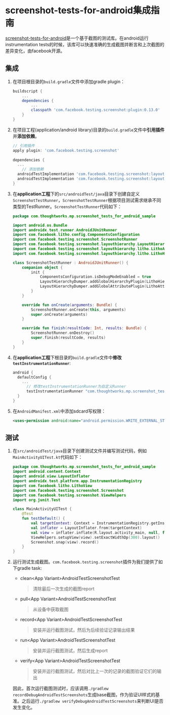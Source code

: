 # screenshot-tests-for-android集成指南

[screenshot-tests-for-android](https://github.com/facebook/screenshot-tests-for-android)是一个基于截图的测试库。在android运行instrumentation tests的时候，该库可以快速准确的生成截图并断言和上次截图的差异变化，由facebook开源。

## 集成
1. 在项目根目录的`build.gradle`文件中添加gradle plugin：

    ```groovy
    buildscript {
        ...
        dependencies {
            ...
            classpath 'com.facebook.testing.screenshot:plugin:0.13.0'
        }
    }
    ```

2. 在项目工程(application/android library)目录的`build.gradle`文件中**引用插件**并**添加依赖**。
    
    ```groovy
    // 引用插件
    apply plugin: 'com.facebook.testing.screenshot'
        
    dependencies {
      ...
        // 添加依赖
      androidTestImplementation 'com.facebook.testing.screenshot:layout-hierarchy-common:0.13.0'
      androidTestImplementation 'com.facebook.testing.screenshot:layout-hierarchy-litho:0.13.0'
    }
    ```
    
3. 在**application工程**下的`src/androidTest/java`目录下创建自定义`ScreenshotTestRunner`，`ScreenshotTestRunner`根据项目测试需求继承不同类型的TestRunner。`ScreenshotTestRunner`代码如下：

    ```kotlin
    package com.thoughtworks.mp.screenshot_tests_for_android_sample
    
    import android.os.Bundle
    import androidx.test.runner.AndroidJUnitRunner
    import com.facebook.litho.config.ComponentsConfiguration
    import com.facebook.testing.screenshot.ScreenshotRunner
    import com.facebook.testing.screenshot.layouthierarchy.LayoutHierarchyDumper
    import com.facebook.testing.screenshot.layouthierarchy.litho.LithoAttributePlugin
    import com.facebook.testing.screenshot.layouthierarchy.litho.LithoHierarchyPlugin
    
    class ScreenshotTestRunner : AndroidJUnitRunner() {
        companion object {
            init {
                ComponentsConfiguration.isDebugModeEnabled = true
                LayoutHierarchyDumper.addGlobalHierarchyPlugin(LithoHierarchyPlugin.getInstance())
                LayoutHierarchyDumper.addGlobalAttributePlugin(LithoAttributePlugin.getInstance())
            }
        }
    
        override fun onCreate(arguments: Bundle) {
            ScreenshotRunner.onCreate(this, arguments)
            super.onCreate(arguments)
        }
    
        override fun finish(resultCode: Int, results: Bundle) {
            ScreenshotRunner.onDestroy()
            super.finish(resultCode, results)
        }
    }   
    ```

4. 在**application工程**下根目录的`build.gradle`文件中**修改`testInstrumentationRunner`**:
    ```groovy
    android {
      defaultConfig {
        ...
          // 修改testInstrumentationRunner为自定义Runner
          testInstrumentationRunner "com.thoughtworks.mp.screenshot_tests_for_android_sample.ScreenshotTestRunner"
      }
    }
    ```

5. 在`AndroidManifest.xml`中添加sdcard写权限：
    ```xml 
    <uses-permission android:name="android.permission.WRITE_EXTERNAL_STORAGE"/>
    ```

## 测试
1. 在`src/androidTest/java`目录下创建测试文件并编写测试代码，例如`MainActivityUITest.kt`代码如下：
    ```kotlin
    package com.thoughtworks.mp.screenshot_tests_for_android_sample
    import android.content.Context
    import android.view.LayoutInflater
    import androidx.test.platform.app.InstrumentationRegistry
    import com.facebook.litho.LithoView
    import com.facebook.testing.screenshot.Screenshot
    import com.facebook.testing.screenshot.ViewHelpers
    import org.junit.Test
    
    class MainActivityUITest {
        @Test
        fun testDefault() {
            val targetContext: Context = InstrumentationRegistry.getInstrumentation().targetContext
            val inflater = LayoutInflater.from(targetContext)
            val view = inflater.inflate(R.layout.activity_main, null, false)
            ViewHelpers.setupView(view).setExactWidthDp(300).layout()
            Screenshot.snap(view).record()
        }
    }
    ```
    
2. 运行测试生成截图。`com.facebook.testing.screenshot`插件为我们提供了如下gradle task:
    - clean\<App Variant\>AndroidTestScreenshotTest
        
        > 清除最后一次生成的截图report
        
    - pull\<App Variant>AndroidTestScreenshotTest
        
        > 从设备中获取截图
        
    - record\<App Variant>AndroidTestScreenshotTest
        
        > 安装并运行截图测试，然后为后续验证记录输出结果
        
    - run\<App Variant>AndroidTestScreenshotTest
        
        > 安装并运行截图测试，然后生成report
        
    - verify\<App Variant>AndroidTestScreenshotTest
        > 安装并运行截图测试，然后对比上一次的记录的截图验证它们的输出
        
    
    因此，首次运行截图测试时，应该调用`./gradlew recordDebugAndroidTestScreenshots`生成base截图，作为验证UI样式的基准。之后运行`./gradlew verifyDebugAndroidTestScreenshots`来判断UI是否发生变化。
    
    